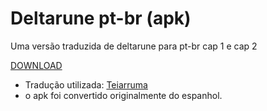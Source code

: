 # Deltarune pt-br (apk)
Uma versão traduzida de deltarune para pt-br cap 1 e cap 2

[DOWNLOAD](https://www.mediafire.com/file/2zqoq0j3q7zto6e/Deltarune_pt-br.apk/file)

- Tradução utilizada: [Teiarruma](https://github.com/teiarruma/deltarune-ptbr)
- o apk foi convertido originalmente do espanhol.
